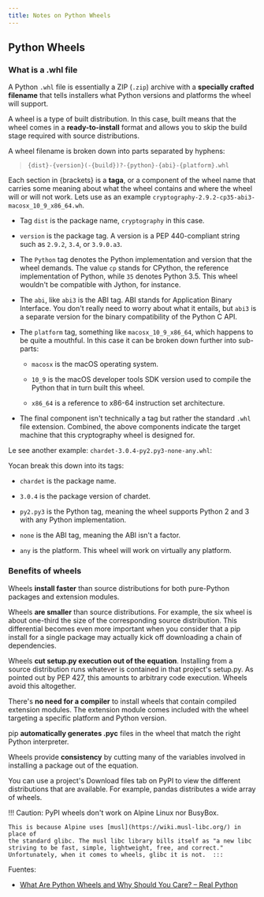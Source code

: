 ```yaml
---
title: Notes on Python Wheels
---
```


## Python Wheels

### What is a .whl file

A Python `.whl` file is essentially a ZIP (`.zip`) archive with a
**specially crafted filename** that tells installers what Python
versions and platforms the wheel will support.

A wheel is a type of built distribution. In this case, built means that
the wheel comes in a **ready-to-install** format and allows you to skip
the build stage required with source distributions.

A wheel filename is broken down into parts separated by hyphens:

> `{dist}-{version}(-{build})?-{python}-{abi}-{platform}.whl`

Each section in {brackets} is a **taga**, or a component of the wheel
name that carries some meaning about what the wheel contains and where
the wheel will or will not work. Lets use as an example
`cryptography-2.9.2-cp35-abi3-macosx_10_9_x86_64.wh`.

- Tag `dist` is the package name, `cryptography` in this case.

- `version` is the package tag. A version is a PEP 440-compliant
  string such as `2.9.2`, `3.4`, or `3.9.0.a3`.

- The `Python` tag denotes the Python implementation and version that
  the wheel demands. The value `cp` stands for CPython, the reference
  implementation of Python, while `35` denotes Python 3.5. This wheel
  wouldn't be compatible with Jython, for instance.

- The `abi`, like `abi3` is the ABI tag. ABI stands for Application
  Binary Interface. You don't really need to worry about what it
  entails, but `abi3` is a separate version for the binary
  compatibility of the Python C API.

- The `platform` tag, something like `macosx_10_9_x86_64`, which
  happens to be quite a mouthful. In this case it can be broken down
  further into sub-parts:

  -   `macosx` is the macOS operating system.
  
  -   `10_9` is the macOS developer tools SDK version used to compile
      the Python that in turn built this wheel.
  
  -   `x86_64` is a reference to x86-64 instruction set architecture.

- The final component isn't technically a tag but rather the standard
  `.whl` file extension. Combined, the above components indicate the
  target machine that this cryptography wheel is designed for.

Le see another example: `chardet-3.0.4-py2.py3-none-any.whl`:

Yocan break this down into its tags:

- `chardet` is the package name.

- `3.0.4` is the package version of chardet.

- `py2.py3` is the Python tag, meaning the wheel supports Python 2
  and 3 with any Python implementation.

- `none` is the ABI tag, meaning the ABI isn't a factor.

- `any` is the platform. This wheel will work on virtually any
  platform.

### Benefits of wheels

Wheels **install faster** than source distributions for both pure-Python
packages and extension modules.

Wheels **are smaller** than source distributions. For example, the six
wheel is about one-third the size of the corresponding source
distribution. This differential becomes even more important when you
consider that a pip install for a single package may actually kick off
downloading a chain of dependencies.

Wheels **cut setup.py execution out of the equation**. Installing from a
source distribution runs whatever is contained in that project's
setup.py. As pointed out by PEP 427, this amounts to arbitrary code
execution. Wheels avoid this altogether.

There's **no need for a compiler** to install wheels that contain
compiled extension modules. The extension module comes included with the
wheel targeting a specific platform and Python version.

pip **automatically generates .pyc** files in the wheel that match the
right Python interpreter.

Wheels provide **consistency** by cutting many of the variables involved
in installing a package out of the equation.

You can use a project's Download files tab on PyPI to view the different
distributions that are available. For example, pandas distributes a wide
array of wheels.

!!! Caution: PyPI wheels don't work on Alpine Linux nor BusyBox.

    This is because Alpine uses [musl](https://wiki.musl-libc.org/) in place of
    the standard glibc. The musl libc library bills itself as "a new libc
    striving to be fast, simple, lightweight, free, and correct."
    Unfortunately, when it comes to wheels, glibc it is not.  :::

Fuentes:

- [What Are Python Wheels and Why Should You Care? – Real Python](https://realpython.com/python-wheels/)
